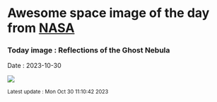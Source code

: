 
# Awesome space image of the day from [NASA](https://api.nasa.gov/)

### Today image : Reflections of the Ghost Nebula
Date : 2023-10-30

![](https://apod.nasa.gov/apod/image/2310/GhostNebula_Jarzyna_960.jpg)

<small>Latest update : Mon Oct 30 11:10:42 2023</small>
        